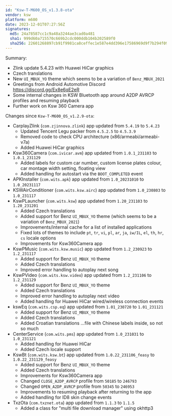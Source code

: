 ```yaml
---
id: "Ksw-T-M600_OS_v1.3.8-ota"
vendor: ksw
platform: m600
date: 2023-12-01T07:27:56Z
signatures:
  md5: 24a78587cc1c9a48a3244ae3cad0a481
  sha1: 999d60a715570c669b2cdc000ddb104b202589f0
  sha256: 22601268897cb91f9981ca8ceffec1e587e4dd396e17586969d9f7b294f09f83
---
```

Summary:
- Zlink update 5.4.23 with Huawei HiCar graphics
- Czech translations
- New `UI_MBUX_YO` theme which seems to be a variation of `Benz_MBUX_2021`
- Greetings from Android Automotive Discord https://discord.gg/Ex8e6qE2eR
- Some internal changes in KSW Bluetooth app around A2DP AVRCP profiles and resuming playback
- Further work on Ksw 360 Camera app

Changes since `Ksw-T-M600_OS_v1.2.9-ota`:
- CarplayZlink (`com.zjinnova.zlink`) app updated from `5.4.19` to `5.4.23`
  - Updated Tencent Legu packer from `4.5.2.5` to `4.5.3.9`
  - Removed code to check CPU architecture (x86/armeabi/armeabi-v7a)
  - Added Huawei HiCar graphics
- Ksw360Camera (`com.ivicar.avm`) app updated from `1.0.1_231103` to `1.0.1_231129`
  - Added labels for custom car number, custom license plates colour, car montage width setting, floating view
  - Added handling for autostart via the `BOOT_COMPLETED` event
- APKInstaller (`com.wits.apk`) app updated from `1.0_20231010` to `1.0_20231117`
- KSWAirConditioner (`com.wits.ksw.airc`) app updated from `1.0_230803` to `1.0_231117`
- KswPLauncher (`com.wits.ksw`) app updated from `1.20_231103` to `1.20_231201`
  - Added Czech translations
  - Added support for Benz `UI_MBUX_YO` theme (which seems to be a variation of `Benz_MBUX_2021`)
  - Improvements/internal cache for a list of installed applications
  - Fixed lots of themes to include `pt`, `tr`, `vi`, `pl`, `ar`, `ja`, `iw/IL`, `el`, `th`, `hr`, `cs` locale options
  - Improvements for Ksw360Camera app
- KswPMusic (`com.wits.ksw.music`) app updated from `1.2_230923` to `1.2_231117`
  - Added support for Benz `UI_MBUX_YO` theme
  - Added Czech translations
  - Improved error handling to autoplay next song
- KswPVideo (`com.wits.ksw.video`) app updated from `1.2_231106` to `1.2_231129`
  - Added support for Benz `UI_MBUX_YO` theme
  - Added Czech translations
  - Improved error handling to autoplay next video
  - Added handling for Huawei HiCar wired/wireless connection events
- kswEq (`com.wits.csp.eq`) app updated from `1.01_230720` to `1.01_231121`
  - Added support for Benz `UI_MBUX_YO` theme
  - Added Czech translations
  - Added Croatian translations …file with Chinese labels inside, so not so much
- CenterService (`com.wits.pms`) app updated from `1.0_231031` to `1.0_231121`
  - Added handling for Huawei HiCar
  - Added Czech locale support
- KswBt (`com.wits.ksw.bt`) app updated from `1.0.22_231106_feasy` to `1.0.22_231129_feasy`
  - Added support for Benz `UI_MBUX_YO` theme
  - Added Czech translations
  - Improvements for Ksw360Camera app
  - Changed `CLOSE_A2DP_AVRCP` profile from `50185` to `246793`
  - Changed `OPEN_A2DP_AVRCP` profile from `50345` to `246953`
  - Improvements to resuming playback after returning to the app
  - Added handling for ID8 skin change events
- TxzOta (`com.txznet.ota`) app updated from `1.1.3` to `1.1.5`
  - Added a class for "multi file download manager" using okhttp3
